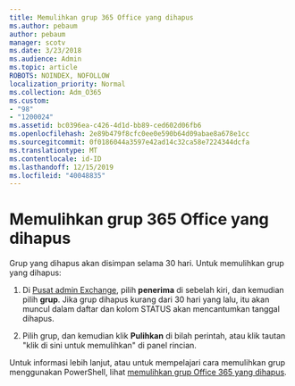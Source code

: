 ```yaml
---
title: Memulihkan grup 365 Office yang dihapus
ms.author: pebaum
author: pebaum
manager: scotv
ms.date: 3/23/2018
ms.audience: Admin
ms.topic: article
ROBOTS: NOINDEX, NOFOLLOW
localization_priority: Normal
ms.collection: Adm_O365
ms.custom:
- "98"
- "1200024"
ms.assetid: bc0396ea-c426-4d1d-bb89-ced602d06fb6
ms.openlocfilehash: 2e89b479f8cfc0ee0e590b64d09abae8a678e1cc
ms.sourcegitcommit: 0f0186044a3597e42ad14c32ca58e7224344dcfa
ms.translationtype: MT
ms.contentlocale: id-ID
ms.lasthandoff: 12/15/2019
ms.locfileid: "40048835"
---
```

# <a name="restore-a-deleted-office-365-group"></a>Memulihkan grup 365 Office yang dihapus

Grup yang dihapus akan disimpan selama 30 hari. Untuk memulihkan grup yang dihapus:
  
1. Di [Pusat admin Exchange](https://outlook.office365.com/ecp/), pilih **penerima** di sebelah kiri, dan kemudian pilih **grup**. Jika grup dihapus kurang dari 30 hari yang lalu, itu akan muncul dalam daftar dan kolom STATUS akan mencantumkan tanggal dihapus.

2. Pilih grup, dan kemudian klik **Pulihkan** di bilah perintah, atau klik tautan "klik di sini untuk memulihkan" di panel rincian.

Untuk informasi lebih lanjut, atau untuk mempelajari cara memulihkan grup menggunakan PowerShell, lihat [memulihkan grup Office 365 yang dihapus](https://go.microsoft.com/fwlink/?linkid=867802).
  